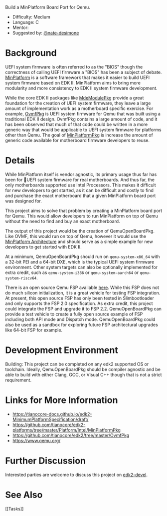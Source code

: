 Build a MinPlatform Board Port for Qemu.

* Difficulty: Medium
* Language: C
* Mentor: 
* Suggested by: [@nate-desimone](https://github.com/nate-desimone)

# Background
UEFI system firmware is often referred to as the "BIOS" though the correctness of calling UEFI firmware a "BIOS" has been a subject of debate. [MinPlatform](https://tianocore-docs.github.io/edk2-MinimumPlatformSpecification/draft/) is a software framework that makes it easier to build UEFI system firmware based on EDK II. MinPlatform aims to bring more modularity and more consistency to EDK II system firmware development.

While the core EDK II packages like [MdeModulePkg](https://github.com/tianocore/edk2/tree/master/MdeModulePkg) provide a great foundation for the creation of UEFI system firmware, they leave a large amount of implementation work as a motherboard specific exercise. For example, [OvmfPkg](https://github.com/tianocore/edk2/tree/master/OvmfPkg) is UEFI system firmware for Qemu that was built using a traditional EDK II design. OvmfPkg contains a large amount of code, and it has been observed that much of that code could be written in a more generic way that would be applicable to UEFI system firmware for platforms other than Qemu. The goal of [MinPlatformPkg](https://github.com/tianocore/edk2-platforms/tree/master/Platform/Intel/MinPlatformPkg) is increase the amount of generic code available for motherboard firmware developers to reuse.

# Details
While MinPlatform itself is vendor agnostic, its primary usage thus far has been for UEFI system firmware for real motherboards. And thus far, the only motherboards supported use Intel Processors. This makes it difficult for new developers to get started, as it can be difficult and costly to find and purchase the exact motherboard that a given MinPlatform board port was designed for.

This project aims to solve that problem by creating a MinPlatform board port for Qemu. This would allow developers to run MinPlatform on top of Qemu without the need to find and buy an exact motherboard.

The output of this project would be the creation of QemuOpenBoardPkg. Like OVMF, this would run on top of Qemu, however it would use the [MinPlatform Architecture](https://tianocore-docs.github.io/edk2-MinimumPlatformSpecification/draft/) and should serve as a simple example for new developers to get started with EDK II.

At a minimum, QemuOpenBoardPkg should run on `qemu-system-x86_64` with a 32-bit PEI and a 64-bit DXE, which is the typical UEFI system firmware environment. Other system targets can also be optionally implemented for extra credit, such as `qemu-system-i386` or `qemu-system-aarch64` or `qemu-system-riscv64`.

There is an open source Qemu FSP available [here](https://github.com/universalpayload/fspsdk/tree/qemu_fsp_x64). While this FSP does not do much silicon initialization, it is a great vehicle for testing FSP integration. At present, this open source FSP has only been tested in Slimbootloader and only supports the FSP 2.0 specification. As extra credit, this project could integrate the FSP and upgrade it to FSP 2.2. QemuOpenBoardPkg can provide a test vehicle to create a fully open source example of FSP including both API mode and Dispatch mode. QemuOpenBoardPkg could also be used as a sandbox for exploring future FSP architectural upgrades like 64-bit FSP for example.

# Development Environment
Building: This project can be completed on any edk2 supported OS or toolchain. Ideally, QemuOpenBoardPkg should be compiler agnostic and be able to build with either Clang, GCC, or Visual C++ though that is not a strict requirement.

# Links for More Information
* https://tianocore-docs.github.io/edk2-MinimumPlatformSpecification/draft/
* https://github.com/tianocore/edk2-platforms/tree/master/Platform/Intel/MinPlatformPkg
* https://github.com/tianocore/edk2/tree/master/OvmfPkg
* https://www.qemu.org/

# Further Discussion
Interested parties are welcome to discuss this project on [edk2-devel](https://edk2.groups.io/g/devel).

# See Also
[[Tasks]]